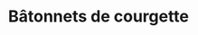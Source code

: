 ---
title: "Bâtonnets de courgette"
description: ""
price_s: ""
price_l: "9"
weight: "10"
hidden: true
---